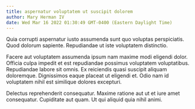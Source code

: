 ```yaml
---
title: aspernatur voluptatem ut suscipit dolorem
author: Mary Herman IV
date: Wed Mar 16 2022 01:30:49 GMT-0400 (Eastern Daylight Time)
---
```

Quia corrupti aspernatur iusto assumenda sunt quo voluptas perspiciatis. Quod dolorum sapiente. Repudiandae ut iste voluptatem distinctio.

 Facere aut voluptatem assumenda ipsum nam maxime modi eligendi dolor. Officia culpa impedit et est repudiandae possimus voluptatem voluptatibus. Repudiandae labore sit omnis. Ex reiciendis quasi suscipit aliquam doloremque. Dignissimos eaque placeat ut eligendi et. Odio nam id voluptatem nihil est similique dolores excepturi.

 Delectus reprehenderit consequatur. Maxime ratione aut ut et iure amet consequatur. Cupiditate aut quam. Ut qui aliquid quia nihil animi.